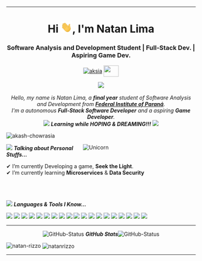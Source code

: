 <p align="center">
<hr>
<h1 align="center">Hi <img src="https://raw.githubusercontent.com/ABSphreak/ABSphreak/master/gifs/Hi.gif" width="30px">, I'm Natan Lima</h1>
<h3 align="center">Software Analysis and Development Student | Full-Stack Dev. | Aspiring Game Dev.</h3>
<p align="center">
<a href="https://www.linkedin.com/in/natan-rizzo/" target="blank"><img align="center" src="https://cdn.jsdelivr.net/npm/simple-icons@3.0.1/icons/linkedin.svg" alt="aksia" height="30" width="40" /></a>
 <a href = "mailto: natan.br15@gmail.com"><img align="center" src="https://simpleicons.org/icons/gmail.svg" height="30" width="40" /></a>
  <em>
 <p align="center">
  <img src="https://media.giphy.com/media/3YK9ZYjSQaczdmBy5L/giphy.gif?cid=790b7611247r7nxouxhhutr789pj38e2xaguumfi5uyx6lfy&ep=v1_gifs_search&rid=giphy.gif&ct=g" width="120px" />
<p align="center">
 Hello, my name is Natan Lima, a <b>final year</b> student of Software Analysis and Development from <a href="https://ifpr.edu.br/"> <b>Federal Institute of Paraná</b></a>. 
<br>
I'm a autonomous <b>Full-Stack Software Developer</b> and a aspiring <b>Game Developer</b>.
    
  </em> 
  <br>
  <img src="https://media.giphy.com/media/VgCDAzcKvsR6OM0uWg/giphy.gif" width="50" /> <b><i>Learning while HOPING & DREAMING!!!</i></b> <img src="https://media.giphy.com/media/7j2hfyeVcDtf2/giphy.gif" width="50" />
</p>

<p align="left"> <img src="https://komarev.com/ghpvc/?username=akash-chowrasia&label=Profile%20views&color=0e75b6&style=flat" alt="akash-chowrasia" /> </p>
<img align="right" width=300px alt="Unicorn" src="https://media.giphy.com/media/3ohs4BSacFKI7A717y/giphy.gif" />

<img src="https://media.giphy.com/media/ObNTw8Uzwy6KQ/giphy.gif" width="30px">&nbsp;***Talking about Personal Stuffs...***

✔ I’m currently Developing a game, **Seek the Light**.<br>
✔ I’m currently learning **Microservices** & **Data Security**<br>
<br><br><br>
 

<img src="https://media.giphy.com/media/ObNTw8Uzwy6KQ/giphy.gif" width="30px">&nbsp;***Languages & Tools I Know...***
<p align="left">
  
  <code><img height="50" src="https://cdn.jsdelivr.net/gh/devicons/devicon@latest/icons/python/python-original.svg"></code>
  <code><img height="50" src="https://cdn.jsdelivr.net/gh/devicons/devicon@latest/icons/csharp/csharp-original.svg"></code>
  <code><img height="50" src="https://cdn.jsdelivr.net/gh/devicons/devicon@latest/icons/figma/figma-original.svg" /></code>
  <code><img height="50" src="https://cdn.jsdelivr.net/gh/devicons/devicon@latest/icons/git/git-original.svg" /></code>
  <code><img height="50" src="https://cdn.jsdelivr.net/gh/devicons/devicon@latest/icons/github/github-original.svg" /></code>
  <code><img height="50" src="https://cdn.jsdelivr.net/gh/devicons/devicon@latest/icons/godot/godot-original.svg" /></code>
  <code><img height="50" src="https://cdn.jsdelivr.net/gh/devicons/devicon@latest/icons/unity/unity-original.svg" /></code>
  <code><img height="50" src="https://cdn.jsdelivr.net/gh/devicons/devicon@latest/icons/javascript/javascript-original.svg" /></code>
  <code><img height="50" src="https://cdn.jsdelivr.net/gh/devicons/devicon@latest/icons/typescript/typescript-original.svg" /></code>
  <code><img height="50" src="https://cdn.jsdelivr.net/gh/devicons/devicon@latest/icons/tailwindcss/tailwindcss-original.svg" /></code>
  <code><img height="50" src="https://cdn.jsdelivr.net/gh/devicons/devicon@latest/icons/react/react-original.svg" /></code>
  <code><img height="50" src="https://cdn.jsdelivr.net/gh/devicons/devicon@latest/icons/nextjs/nextjs-original.svg" /></code>
  <code><img height="50" src="https://cdn.jsdelivr.net/gh/devicons/devicon@latest/icons/nodejs/nodejs-original-wordmark.svg" /></code>
  <code><img height="50" src="https://cdn.jsdelivr.net/gh/devicons/devicon@latest/icons/nestjs/nestjs-original.svg" /></code>
 <code><img height="50" src="https://cdn.jsdelivr.net/gh/devicons/devicon@latest/icons/prisma/prisma-original.svg" /></code>
 <code><img height="50" src="https://cdn.jsdelivr.net/gh/devicons/devicon@latest/icons/vercel/vercel-original.svg" /></code>
  <code><img height="50" src="https://cdn.jsdelivr.net/gh/devicons/devicon@latest/icons/java/java-original.svg" /></code>
  <code><img height="50" src="https://cdn.jsdelivr.net/gh/devicons/devicon@latest/icons/mongodb/mongodb-original.svg" /></code>
  <code><img height="50" src="https://cdn.jsdelivr.net/gh/devicons/devicon@latest/icons/mysql/mysql-original.svg" /></code>
  <hr>
  <p align="center">
 <img src="https://media.giphy.com/media/8UHRm5oY4k4FDxq5QG/giphy.gif" width="30px" alt="GitHub-Status"/>&nbsp;<i><b>GitHub Stats</b></i><img src="https://media.giphy.com/media/8UHRm5oY4k4FDxq5QG/giphy.gif" width="30px" alt="GitHub-Status"/></p>
<p><img align="left" src="https://github-readme-stats.vercel.app/api/top-langs?username=natanrizzo&show_icons=true&locale=en&layout=compact" alt="natan-rizzo" /></p>

<p>&nbsp;<img align="center" src="https://github-readme-stats.vercel.app/api?username=natanrizzo&show_icons=true&locale=en" alt="natanrizzo" width="410" /></p>

<hr>

<!--
**natanrizzo/natanrizzo** is a ✨ _special_ ✨ repository because its `README.md` (this file) appears on your GitHub profile.

Here are some ideas to get you started:

- 🔭 I’m currently working on ...
- 🌱 I’m currently learning ...
- 👯 I’m looking to collaborate on ...
- 🤔 I’m looking for help with ...
- 💬 Ask me about ...
- 📫 How to reach me: ...
- 😄 Pronouns: ...
- ⚡ Fun fact: ...
-->
